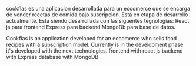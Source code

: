 cookflas es una aplicacion desarrollada para un eccomerce que se encarga de vender recetas de comida bajo suscripcion. Esta en etapa de desarrollo actualmente. Esta siendo desarrollada con las siguentes tegnologias: React js para frontend Express para backend MongoDb para base de datos.

Cookflas is an application developed for an eccomerce who sells food recipes with a subscription model. Currently is in the development phase. it's developed with the next technologies. frontend with react js backend with Express database with MongoDB
